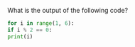 What is the output of the following code?

```python
for i in range(1, 6):
if i % 2 == 0:
print(i)
```
